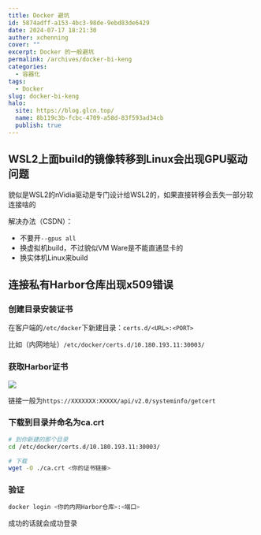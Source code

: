 ```yaml
---
title: Docker 避坑
id: 5874adff-a153-4bc3-98de-9ebd83de6429
date: 2024-07-17 18:21:30
auther: xchenning
cover: ""
excerpt: Docker 的一般避坑
permalink: /archives/docker-bi-keng
categories:
  - 容器化
tags:
  - Docker
slug: docker-bi-keng
halo:
  site: https://blog.glcn.top/
  name: 8b119c3b-fcbc-4709-a58d-83f593ad34cb
  publish: true
---
```


## WSL2上面build的镜像转移到Linux会出现GPU驱动问题

貌似是WSL2的nVidia驱动是专门设计给WSL2的，如果直接转移会丢失一部分软连接啥的

解决办法（CSDN）：

- 不要开`--gpus all`
- 换虚拟机build，不过貌似VM Ware是不能直通显卡的
- 换实体机Linux来build

## 连接私有Harbor仓库出现x509错误

### 创建目录安装证书

在客户端的`/etc/docker`下新建目录：`certs.d/<URL>:<PORT>`

比如（内网地址）`/etc/docker/certs.d/10.180.193.11:30003/`

### 获取Harbor证书

![](http://img.glcn.top/piclist/1721222201067-18459d2a381b4125b64365a52e15452a.png)

链接一般为`https://XXXXXXX:XXXXX/api/v2.0/systeminfo/getcert`

### 下载到目录并命名为ca.crt

```bash
# 到你新建的那个目录
cd /etc/docker/certs.d/10.180.193.11:30003/

# 下载
wget -O ./ca.crt <你的证书链接>
```

### 验证

```bash
docker login <你的内网Harbor仓库>:<端口>
```

成功的话就会成功登录

